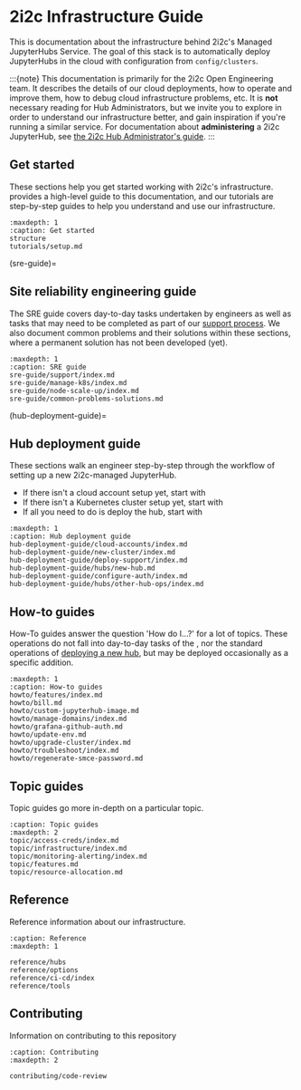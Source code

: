 # 2i2c Infrastructure Guide

This is documentation about the infrastructure behind 2i2c's Managed JupyterHubs Service.
The goal of this stack is to automatically deploy JupyterHubs in the cloud with configuration from `config/clusters`.

:::{note}
This documentation is primarily for the 2i2c Open Engineering team.
It describes the details of our cloud deployments, how to operate and improve them, how to debug cloud infrastructure problems, etc.
It is **not** necessary reading for Hub Administrators, but we invite you to explore in order to understand our infrastructure better, and gain inspiration if you're running a similar service.
For documentation about **administering** a 2i2c JupyterHub, see [the 2i2c Hub Administrator's guide](https://docs.2i2c.org).
:::

## Get started

These sections help you get started working with 2i2c's infrastructure.
[](structure) provides a high-level guide to this documentation, and our tutorials are step-by-step guides to help you understand and use our infrastructure.

```{toctree}
:maxdepth: 1
:caption: Get started
structure
tutorials/setup.md
```

(sre-guide)=
## Site reliability engineering guide

The SRE guide covers day-to-day tasks undertaken by engineers as well as tasks that may need to be completed as part of our [support process](https://team-compass.2i2c.org/en/latest/projects/managed-hubs/support.html).
We also document common problems and their solutions within these sections, where a permanent solution has not been developed (yet).

```{toctree}
:maxdepth: 1
:caption: SRE guide
sre-guide/support/index.md
sre-guide/manage-k8s/index.md
sre-guide/node-scale-up/index.md
sre-guide/common-problems-solutions.md
```

(hub-deployment-guide)=
## Hub deployment guide

These sections walk an engineer step-by-step through the workflow of setting up a new 2i2c-managed JupyterHub.

- If there isn't a cloud account setup yet, start with [](new-cloud-account)
- If there isn't a Kubernetes cluster setup yet, start with [](new-cluster)
- If all you need to do is deploy the hub, start with [](new-hub)

```{toctree}
:maxdepth: 1
:caption: Hub deployment guide
hub-deployment-guide/cloud-accounts/index.md
hub-deployment-guide/new-cluster/index.md
hub-deployment-guide/deploy-support/index.md
hub-deployment-guide/hubs/new-hub.md
hub-deployment-guide/configure-auth/index.md
hub-deployment-guide/hubs/other-hub-ops/index.md
```

## How-to guides

How-To guides answer the question 'How do I...?' for a lot of topics.
These operations do not fall into day-to-day tasks of the [](sre-guide), nor the
standard operations of [deploying a new hub](hub-deployment-guide), but may be
deployed occasionally as a specific addition.

```{toctree}
:maxdepth: 1
:caption: How-to guides
howto/features/index.md
howto/bill.md
howto/custom-jupyterhub-image.md
howto/manage-domains/index.md
howto/grafana-github-auth.md
howto/update-env.md
howto/upgrade-cluster/index.md
howto/troubleshoot/index.md
howto/regenerate-smce-password.md
```

## Topic guides

Topic guides go more in-depth on a particular topic.

```{toctree}
:caption: Topic guides
:maxdepth: 2
topic/access-creds/index.md
topic/infrastructure/index.md
topic/monitoring-alerting/index.md
topic/features.md
topic/resource-allocation.md
```

## Reference

Reference information about our infrastructure.

```{toctree}
:caption: Reference
:maxdepth: 1

reference/hubs
reference/options
reference/ci-cd/index
reference/tools
```

## Contributing

Information on contributing to this repository

```{toctree}
:caption: Contributing
:maxdepth: 2

contributing/code-review
```

